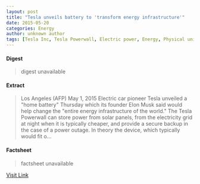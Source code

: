 ```yaml
---
layout: post
title: "Tesla unveils battery to 'transform energy infrastructure'"
date: 2015-05-20
categories: Energy
author: unknown author
tags: [Tesla Inc, Tesla Powerwall, Electric power, Energy, Physical universe, Nature, Artificial objects, Technology]
---
```



#### Digest
>digest unavailable

#### Extract
>Los Angeles (AFP) May 1, 2015 Electric car pioneer Tesla unveiled a "home battery" Thursday which its founder Elon Musk said would help change the "entire energy infrastructure of the world." The Tesla Powerwall can store power from solar panels, from the electricity grid at night when it is typically cheaper, and provide a secure backup in the case of a power outage. In theory the device, which typically would fit o...

#### Factsheet
>factsheet unavailable

[Visit Link](http://www.spacedaily.com/reports/Tesla_unveils_battery_to_transform_energy_infrastructure_999.html)


